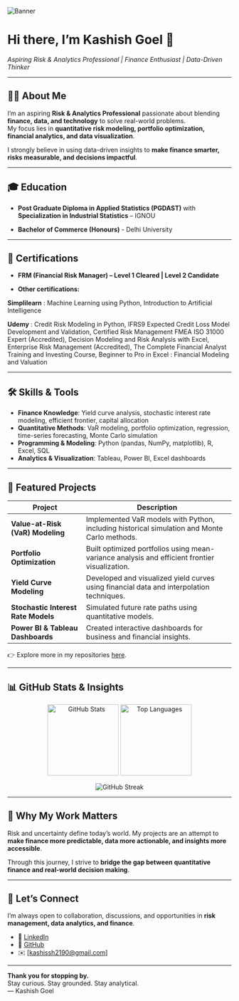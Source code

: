 <!-- Profile Banner -->
![Banner](https://img.shields.io/badge/Risk%20%26%20Analytics-Data%20Driven%20Finance-blueviolet?style=for-the-badge&logo=python&logoColor=white)

# Hi there, I’m **Kashish Goel** 👋  
*Aspiring Risk & Analytics Professional | Finance Enthusiast | Data-Driven Thinker*

---

## 👨‍💻 About Me
I’m an aspiring **Risk & Analytics Professional** passionate about blending **finance, data, and technology** to solve real-world problems.  
My focus lies in **quantitative risk modeling, portfolio optimization, financial analytics, and data visualization**.  

I strongly believe in using data-driven insights to **make finance smarter, risks measurable, and decisions impactful**.  

---

## 🎓 Education
- **Post Graduate Diploma in Applied Statistics (PGDAST)** with **Specialization in Industrial Statistics**
 – IGNOU
  
- **Bachelor of Commerce (Honours)** - Delhi University

---

## 📜 Certifications
- **FRM (Financial Risk Manager) – Level 1 Cleared | Level 2 Candidate**
    
- **Other certifications:**
  
 **Simplilearn** : Machine Learning using Python, Introduction to Artificial Intelligence
 
  **Udemy** : Credit Risk Modeling in Python, IFRS9 Expected Credit Loss Model Development and Validation, Certified Risk Management FMEA ISO 31000 Expert (Accredited), Decision Modeling and Risk Analysis with Excel, Enterprise Risk Management (Accredited),  The Complete Financial Analyst Training and Investing Course, Beginner to Pro in Excel : Financial Modeling and Valuation

 
---

## 🛠️ Skills & Tools
- **Finance Knowledge**: Yield curve analysis, stochastic interest rate modeling, efficient frontier, capital allocation
- **Quantitative Methods**: VaR modeling, portfolio optimization, regression, time-series forecasting, Monte Carlo simulation  
- **Programming & Modeling**: Python (pandas, NumPy, matplotlib), R, Excel, SQL  
- **Analytics & Visualization**: Tableau, Power BI, Excel dashboards  

---

## 🚀 Featured Projects
| Project | Description |
|---------|-------------|
| **Value-at-Risk (VaR) Modeling** | Implemented VaR models with Python, including historical simulation and Monte Carlo methods. |
| **Portfolio Optimization** | Built optimized portfolios using mean-variance analysis and efficient frontier visualization. |
| **Yield Curve Modeling** | Developed and visualized yield curves using financial data and interpolation techniques. |
| **Stochastic Interest Rate Models** | Simulated future rate paths using quantitative models. |
| **Power BI & Tableau Dashboards** | Created interactive dashboards for business and financial insights. |

👉 Explore more in my repositories [here](https://github.com/Kashissh-10?tab=repositories).  

---

## 📊 GitHub Stats & Insights

<p align="center">
  <img src="https://github-readme-stats.vercel.app/api?username=Kashissh-10&show_icons=true&theme=radical" alt="GitHub Stats" height="160"/>
  <img src="https://github-readme-stats.vercel.app/api/top-langs/?username=Kashissh-10&layout=compact&theme=radical" alt="Top Languages" height="160"/>
</p>

<p align="center">
  <img src="https://streak-stats.demolab.com?user=Kashissh-10&theme=radical&hide_border=true" alt="GitHub Streak" />
</p>

---

## 🌟 Why My Work Matters
Risk and uncertainty define today’s world. My projects are an attempt to **make finance more predictable, data more actionable, and insights more accessible**.  

Through this journey, I strive to **bridge the gap between quantitative finance and real-world decision making**.  

---

## 🤝 Let’s Connect
I’m always open to collaboration, discussions, and opportunities in **risk management, data analytics, and finance**.  

- 💼 [LinkedIn](https://www.linkedin.com/in/kashissh-goel/)  
- 📂 [GitHub](https://github.com/Kashissh-10)  
- ✉️ [kashissh2190@gmail.com]  

---

**Thank you for stopping by.**  
Stay curious. Stay grounded. Stay analytical.  
— Kashish Goel

